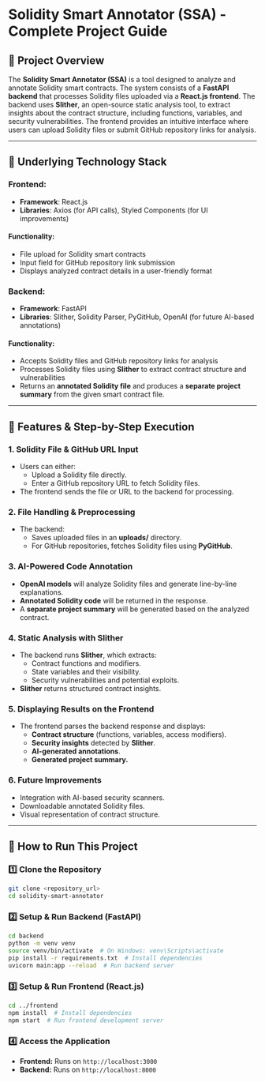# Solidity Smart Annotator (SSA) - Complete Project Guide

## 🔹 Project Overview

The **Solidity Smart Annotator (SSA)** is a tool designed to analyze and annotate Solidity smart contracts. The system consists of a **FastAPI backend** that processes Solidity files uploaded via a **React.js frontend**. The backend uses **Slither**, an open-source static analysis tool, to extract insights about the contract structure, including functions, variables, and security vulnerabilities. The frontend provides an intuitive interface where users can upload Solidity files or submit GitHub repository links for analysis.

---

## 🔹 Underlying Technology Stack

### Frontend:
- **Framework**: React.js
- **Libraries**: Axios (for API calls), Styled Components (for UI improvements)

#### Functionality:
- File upload for Solidity smart contracts
- Input field for GitHub repository link submission
- Displays analyzed contract details in a user-friendly format

### Backend:
- **Framework**: FastAPI
- **Libraries**: Slither, Solidity Parser, PyGitHub, OpenAI (for future AI-based annotations)

#### Functionality:
- Accepts Solidity files and GitHub repository links for analysis
- Processes Solidity files using **Slither** to extract contract structure and vulnerabilities
- Returns an **annotated Solidity file** and produces a **separate project summary** from the given smart contract file.

---

## 🔹 Features & Step-by-Step Execution

### 1. Solidity File & GitHub URL Input
- Users can either:
  - Upload a Solidity file directly.
  - Enter a GitHub repository URL to fetch Solidity files.
- The frontend sends the file or URL to the backend for processing.

### 2. File Handling & Preprocessing
- The backend:
  - Saves uploaded files in an **uploads/** directory.
  - For GitHub repositories, fetches Solidity files using **PyGitHub**.

### 3. AI-Powered Code Annotation
- **OpenAI models** will analyze Solidity files and generate line-by-line explanations.
- **Annotated Solidity code** will be returned in the response.
- A **separate project summary** will be generated based on the analyzed contract.

### 4. Static Analysis with Slither
- The backend runs **Slither**, which extracts:
  - Contract functions and modifiers.
  - State variables and their visibility.
  - Security vulnerabilities and potential exploits.
- **Slither** returns structured contract insights.

### 5. Displaying Results on the Frontend
- The frontend parses the backend response and displays:
  - **Contract structure** (functions, variables, access modifiers).
  - **Security insights** detected by **Slither**.
  - **AI-generated annotations**.
  - **Generated project summary.**

### 6. Future Improvements
- Integration with AI-based security scanners.
- Downloadable annotated Solidity files.
- Visual representation of contract structure.

---

## 🔹 How to Run This Project

### **1️⃣ Clone the Repository**

```bash
git clone <repository_url>
cd solidity-smart-annotator
```

### **2️⃣ Setup & Run Backend (FastAPI)**

```bash
cd backend
python -m venv venv
source venv/bin/activate  # On Windows: venv\Scripts\activate
pip install -r requirements.txt  # Install dependencies
uvicorn main:app --reload  # Run backend server
```

### **3️⃣ Setup & Run Frontend (React.js)**

```bash
cd ../frontend
npm install  # Install dependencies
npm start  # Run frontend development server
```

### **4️⃣ Access the Application**
- **Frontend:** Runs on `http://localhost:3000`
- **Backend:** Runs on `http://localhost:8000`

 
